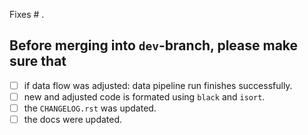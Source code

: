 Fixes # .

## Before merging into `dev`-branch, please make sure that

- [ ] if data flow was adjusted: data pipeline run finishes successfully.
- [ ] new and adjusted code is formated using `black` and `isort`.
- [ ] the `CHANGELOG.rst` was updated.
- [ ] the docs were updated.